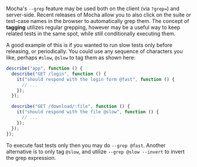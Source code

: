 Mocha's `--grep` feature may be used both on the client (via `?grep=`) and server-side. Recent releases of Mocha allow you to also click on the suite or test-case names in the browser to automatically grep them. The concept of **tagging** utilizes regular grepping, however may be a useful way to keep related tests in the same spot, while still conditionally executing them.

A good example of this is if you wanted to run slow tests only before releasing, or periodically. You could use any sequence of characters you like, perhaps `#slow`, `@slow` to tag them as shown here:

```js
describe("app", function () {
  describe("GET /login", function () {
    it("should respond with the login form @fast", function () {
      // ...
    });
  });

  describe("GET /download/:file", function () {
    it("should respond with the file @slow", function () {
      // ...
    });
  });
});
```

To execute fast tests only then you may do `--grep @fast`. Another alternative is to only tag `@slow`, and utilize `--grep @slow --invert` to invert the grep expression.
